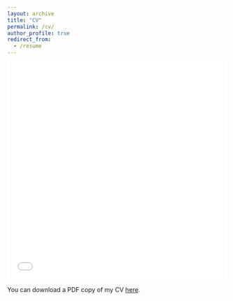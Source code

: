 ```yaml
---
layout: archive
title: "CV"
permalink: /cv/
author_profile: true
redirect_from:
  - /resume
---
```


<iframe src="/files/pdf/MuditDhawan_Resume_Sept2025.pdf" width="100%" height="500" frameborder="no" border="0" marginwidth="0" marginheight="0"></iframe>

You can download a PDF copy of my CV [here](/files/pdf/MuditDhawan_Resume_Sept2025.pdf).
